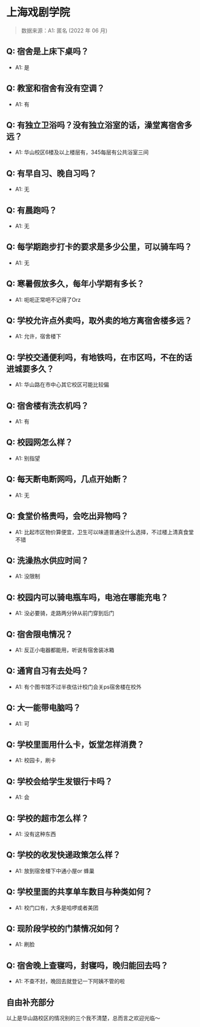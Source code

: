 # 上海戏剧学院

> 数据来源：A1: 匿名 (2022 年 06 月)

## Q: 宿舍是上床下桌吗？

- A1: 是

## Q: 教室和宿舍有没有空调？

- A1: 有

## Q: 有独立卫浴吗？没有独立浴室的话，澡堂离宿舍多远？

- A1: 华山校区6楼及以上楼层有，345每层有公共浴室三间

## Q: 有早自习、晚自习吗？

- A1: 无

## Q: 有晨跑吗？

- A1: 无

## Q: 每学期跑步打卡的要求是多少公里，可以骑车吗？

- A1: 无

## Q: 寒暑假放多久，每年小学期有多长？

- A1: 呃呃正常吧不记得了Orz

## Q: 学校允许点外卖吗，取外卖的地方离宿舍楼多远？

- A1: 允许，宿舍楼下

## Q: 学校交通便利吗，有地铁吗，在市区吗，不在的话进城要多久？

- A1: 华山路在市中心其它校区可能比较偏

## Q: 宿舍楼有洗衣机吗？

- A1: 有

## Q: 校园网怎么样？

- A1: 别指望

## Q: 每天断电断网吗，几点开始断？

- A1: 无

## Q: 食堂价格贵吗，会吃出异物吗？

- A1: 比起市区物价算便宜，卫生可以味道普通没什么选择，不过楼上清真食堂不错

## Q: 洗澡热水供应时间？

- A1: 没限制

## Q: 校园内可以骑电瓶车吗，电池在哪能充电？

- A1: 没必要骑，走路两分钟从前门穿到后门

## Q: 宿舍限电情况？

- A1: 反正小电器都能用，听说有宿舍装冰箱

## Q: 通宵自习有去处吗？

- A1: 有个图书馆不过半夜估计校门会关ps宿舍楼在校外

## Q: 大一能带电脑吗？

- A1: 可

## Q: 学校里面用什么卡，饭堂怎样消费？

- A1: 校园卡，刷卡

## Q: 学校会给学生发银行卡吗？

- A1: 会

## Q: 学校的超市怎么样？

- A1: 没有这种东西

## Q: 学校的收发快递政策怎么样？

- A1: 放到宿舍楼下中通小屋or 蜂巢

## Q: 学校里面的共享单车数目与种类如何？

- A1: 校门口有，大多是哈啰或者美团

## Q: 现阶段学校的门禁情况如何？

- A1: 刷脸

## Q: 宿舍晚上查寝吗，封寝吗，晚归能回去吗？

- A1: 不查不封，晚回去就登记一下阿姨不管的啦

## 自由补充部分

以上是华山路校区的情况别的三个我不清楚，总而言之欢迎光临～